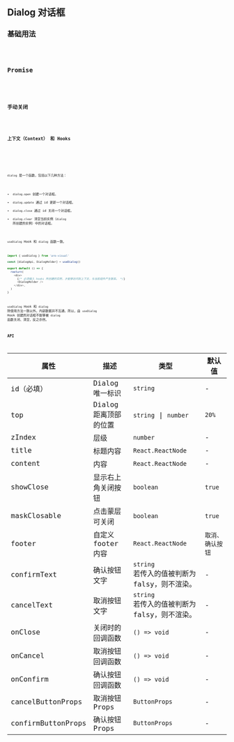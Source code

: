## Dialog 对话框

### 基础用法

<code src="./demo/basic.tsx" />

### Promise

<code src="./demo/promise.tsx" />

### 手动关闭

<code src="./demo/close.tsx" />

### 上下文（Context） 和 Hooks

<code src="./demo/context.tsx" />

<br/>

`dialog` 是一个函数，包括以下几种方法：

- `dialog.open` 创建一个对话框。
- `dialog.update` 通过 id 更新一个对话框。
- `dialog.close` 通过 id 关闭一个对话框。
- `dialog.clear` 清空当前实例（`dialog` 所创建的实例）中的对话框。

`useDialog` Hook 和 `dialog` 函数一致。

```ts
import { useDialog } from 'are-visual'

const [dialogApi, DialogHolder] = useDialog()

export default () => {
  reeturn(
    <div>
      {/* 必须插入 hooks 所创建的实例，才能够访问到上下文，与当前组件产生联系。 */}
      <DialogHolder />
    </div>,
  )
}
```

`useDialog` Hook 和 `dialog` 除使用方法一致以外，内部数据并不互通。所以，由 `useDialog` Hook 创建的对话框不能够被 `dialog` 函数关闭、清空，反之亦然。

### API

| 属性               | 描述                  | 类型                                               | 默认值           |
| ------------------ | --------------------- | -------------------------------------------------- | ---------------- |
| id（必填）         | Dialog 唯一标识       | `string`                                           | -                |
| top                | Dialog 距离顶部的位置 | `string` \| `number`                               | `20%`            |
| zIndex             | 层级                  | `number`                                           | -                |
| title              | 标题内容              | `React.ReactNode`                                  | -                |
| content            | 内容                  | `React.ReactNode`                                  | -                |
| showClose          | 显示右上角关闭按钮    | `boolean`                                          | `true`           |
| maskClosable       | 点击蒙层可关闭        | `boolean`                                          | `true`           |
| footer             | 自定义 footer 内容    | `React.ReactNode`                                  | `取消、确认按钮` |
| confirmText        | 确认按钮文字          | `string`<br />若传入的值被判断为 falsy，则不渲染。 | -                |
| cancelText         | 取消按钮文字          | `string`<br />若传入的值被判断为 falsy，则不渲染。 | -                |
| onClose            | 关闭时的回调函数      | `() => void`                                       | -                |
| onCancel           | 取消按钮回调函数      | `() => void`                                       | -                |
| onConfirm          | 确认按钮回调函数      | `() => void`                                       | -                |
| cancelButtonProps  | 取消按钮 Props        | `ButtonProps`                                      | -                |
| confirmButtonProps | 确认按钮 Props        | `ButtonProps`                                      | -                |
